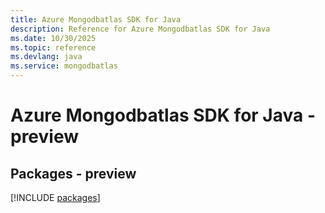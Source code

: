 ```yaml
---
title: Azure Mongodbatlas SDK for Java
description: Reference for Azure Mongodbatlas SDK for Java
ms.date: 10/30/2025
ms.topic: reference
ms.devlang: java
ms.service: mongodbatlas
---
```

# Azure Mongodbatlas SDK for Java - preview
## Packages - preview
[!INCLUDE [packages](mongodbatlas-index.md)]